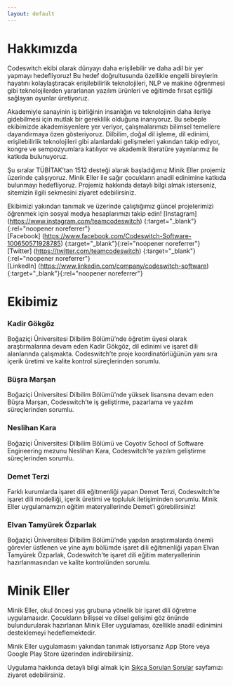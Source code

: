 ```yaml
---
layout: default
---
```


# Hakkımızda
Codeswitch ekibi olarak dünyayı daha erişilebilir ve daha adil bir yer yapmayı hedefliyoruz! Bu hedef doğrultusunda özellikle engelli bireylerin hayatını kolaylaştıracak erişilebilirlik teknolojileri, NLP ve makine öğrenmesi gibi teknolojilerden yararlanan yazılım ürünleri ve eğitimde fırsat eşitliği sağlayan oyunlar üretiyoruz.

Akademiyle sanayinin iş birliğinin insanlığın ve teknolojinin daha ileriye gidebilmesi için mutlak bir gereklilik olduğuna inanıyoruz. Bu sebeple ekibimizde akademisyenlere yer veriyor, çalışmalarımızı bilimsel temellere dayandırmaya özen gösteriyoruz. Dilbilim, doğal dil işleme, dil edinimi, erişilebilirlik teknolojileri gibi alanlardaki gelişmeleri yakından takip ediyor, kongre ve sempozyumlara katılıyor ve akademik literatüre yayınlarımız ile katkıda bulunuyoruz.

Şu sıralar TÜBİTAK’tan 1512 desteği alarak başladığımız Minik Eller projemiz üzerinde çalışıyoruz. Minik Eller ile sağır çocukların anadil edinimine katkıda bulunmayı hedefliyoruz. Projemiz hakkında detaylı bilgi almak isterseniz, sitemizin ilgili sekmesini ziyaret edebilirsiniz.

Ekibimizi yakından tanımak ve üzerinde çalıştığımız güncel projelerimizi öğrenmek için sosyal medya hesaplarımızı takip edin!
[Instagram] (https://www.instagram.com/teamcodeswitch) {:target="_blank"}{:rel="noopener noreferrer"} <br>
[Facebook] (https://www.facebook.com/Codeswitch-Software-100650571928785) {:target="_blank"}{:rel="noopener noreferrer"} <br>
[Twitter] (https://twitter.com/teamcodeswitch) {:target="_blank"}{:rel="noopener noreferrer"} <br>
[LinkedIn] (https://www.linkedin.com/company/codeswitch-software) {:target="_blank"}{:rel="noopener noreferrer"} <br>

# Ekibimiz
### Kadir Gökgöz
Boğaziçi Üniversitesi Dilbilim Bölümü’nde öğretim üyesi olarak araştırmalarına devam eden Kadir Gökgöz, dil edinimi ve işaret dili alanlarında çalışmakta. Codeswitch’te proje koordinatörlüğünün yanı sıra içerik üretimi ve kalite kontrol süreçlerinden sorumlu.

### Büşra Marşan
Boğaziçi Üniversitesi Dilbilim Bölümü’nde yüksek lisansına devam eden Büşra Marşan, Codeswitch’te iş geliştirme, pazarlama ve yazılım süreçlerinden sorumlu. 

### Neslihan Kara
Boğaziçi Üniversitesi Dilbilim Bölümü ve Coyotiv School of Software Engineering mezunu Neslihan Kara, Codeswitch’te yazılım geliştirme süreçlerinden sorumlu.

### Demet Terzi
Farklı kurumlarda işaret dili eğitmenliği yapan Demet Terzi, Codeswitch’te işaret dili modelliği, içerik üretimi ve topluluk iletişiminden sorumlu. Minik Eller uygulamamızın eğitim materyallerinde Demet’i görebilirsiniz! 

### Elvan Tamyürek Özparlak
Boğaziçi Üniversitesi Dilbilim Bölümü’nde yapılan araştırmalarda önemli görevler üstlenen ve yine aynı bölümde işaret dili eğitmenliği yapan Elvan Tamyürek Özparlak, Codeswitch’te işaret dili eğitim materyallerinin hazırlanmasından ve kalite kontrolünden sorumlu.



# Minik Eller
Minik Eller, okul öncesi yaş grubuna yönelik bir işaret dili öğretme uygulamasıdır. Çocukların bilişsel ve dilsel gelişimi göz önünde bulundurularak hazırlanan Minik Eller uygulaması, özellikle anadil edinimini desteklemeyi hedeflemektedir.

Minik Eller uygulamasını yakından tanımak istiyorsanız App Store veya Google Play Store üzerinden indirebilirsiniz.

Uygulama hakkında detaylı bilgi almak için [Sıkça Sorulan Sorular](./faq.md) sayfamızı ziyaret edebilirsiniz.

